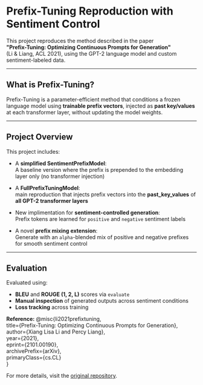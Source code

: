 # Prefix-Tuning Reproduction with Sentiment Control 

This project reproduces the method described in the paper  
**"Prefix-Tuning: Optimizing Continuous Prompts for Generation"**  
(Li & Liang, ACL 2021), using the GPT-2 language model and custom sentiment-labeled data.

---

##  What is Prefix-Tuning?

Prefix-Tuning is a parameter-efficient method that conditions a frozen language model using **trainable prefix vectors**, injected as **past key/values** at each transformer layer, without updating the model weights.

---

##  Project Overview

This project includes:

-  A **simplified SentimentPrefixModel**:  
  A baseline version where the prefix is prepended to the embedding layer only (no transformer injection)

- A **FullPrefixTuningModel**:  
   main reproduction that injects prefix vectors into the **past_key_values** of **all GPT-2 transformer layers**

-  New implimentation for **sentiment-controlled generation**:  
  Prefix tokens are learned for `positive` and `negative` sentiment labels

-  A novel **prefix mixing extension**:  
  Generate with an `alpha`-blended mix of positive and negative prefixes for smooth sentiment control



---

##  Evaluation

Evaluated using:

- **BLEU** and **ROUGE (1, 2, L)** scores via `evaluate` 
- **Manual inspection** of generated outputs across sentiment conditions
- **Loss tracking** across training




**Reference:**
@misc{li2021prefixtuning,  
  title={Prefix-Tuning: Optimizing Continuous Prompts for Generation},  
  author={Xiang Lisa Li and Percy Liang},  
  year={2021},  
  eprint={2101.00190},  
  archivePrefix={arXiv},  
  primaryClass={cs.CL}  
}

For more details, visit the [original repository](https://github.com/XiangLi1999/PrefixTuning).
